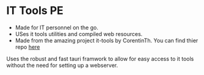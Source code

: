 # IT Tools PE

- Made for IT personnel on the go.
- USes it tools utilities and compiled web resources.
- Made from the amazing project it-tools by CorentinTh. You can find thier repo <a href="https://github.com/CorentinTh/it-tools">here</a>

Uses the robust and fast tauri framwork to allow for easy access to it tools without the need for setting up a webserver.
